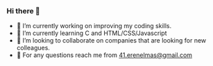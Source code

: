 ### Hi there 👋

- 🔭 I’m currently working on improving my coding skills.
- 🌱 I’m currently learning C and HTML/CSS/Javascript
- 👯 I’m looking to collaborate on companies that are looking for new colleagues.
- 💬 For any questions reach me from 41.erenelmas@gmail.com
